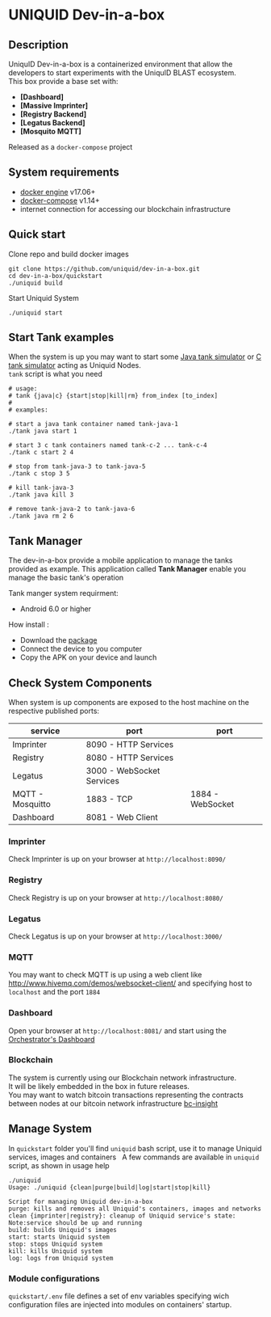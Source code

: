 UNIQUID  Dev-in-a-box
=====================
Description
------------


UniquID Dev-in-a-box is a containerized environment that allow the developers to start experiments with the UniquID BLAST ecosystem.    
This box provide a base set with:

* **[Dashboard]**
* **[Massive Imprinter]**
* **[Registry Backend]**
* **[Legatus Backend]**
* **[Mosquito MQTT]**

Released as a `docker-compose` project

System requirements
-------------------
- [docker engine](https://docs.docker.com/engine/installation/) v17.06+
- [docker-compose](https://docs.docker.com/compose/install/) v1.14+
- internet connection for accessing our blockchain infrastructure

Quick start
-----------

Clone repo and build docker images
```
git clone https://github.com/uniquid/dev-in-a-box.git
cd dev-in-a-box/quickstart
./uniquid build
```

Start Uniquid System
```
./uniquid start
```

Start Tank examples
-------------------
When the system is up you may want to start some [Java tank simulator](https://github.com/uniquid/tank-java) or [C tank simulator](https://github.com/uniquid/tank-c) acting as Uniquid Nodes.   
`tank` script is what you need
```
# usage:
# tank {java|c} {start|stop|kill|rm} from_index [to_index]
#
# examples:

# start a java tank container named tank-java-1
./tank java start 1

# start 3 c tank containers named tank-c-2 ... tank-c-4
./tank c start 2 4

# stop from tank-java-3 to tank-java-5
./tank c stop 3 5

# kill tank-java-3
./tank java kill 3

# remove tank-java-2 to tank-java-6
./tank java rm 2 6
```

Tank Manager 
------------
The dev-in-a-box provide a mobile application to manage the tanks provided as example.
This application called  **Tank Manager** enable you  manage the basic tank's operation

Tank manger system requirment:

* Android 6.0 or higher


How install :
* Download the [package](tank-manager/TankManager.apk)
* Connect the device to you computer
* Copy the APK on your device and launch  


Check System Components
-----------------------
When system is up components are exposed to the host machine on the respective published ports:

| service          | port                      | port             |
|------------------|---------------------------|------------------|
| Imprinter        | 8090 - HTTP Services      |                  |
| Registry         | 8080 - HTTP Services      |                  |
| Legatus          | 3000 - WebSocket Services |                  |
| MQTT - Mosquitto | 1883 - TCP                | 1884 - WebSocket |
| Dashboard        | 8081 - Web Client         |                  |

### Imprinter
Check Imprinter is up on your browser at `http://localhost:8090/`

### Registry
Check Registry is up on your browser at `http://localhost:8080/`

### Legatus
Check Legatus is up on your browser at `http://localhost:3000/`

### MQTT
You may want to check MQTT is up using a web client like http://www.hivemq.com/demos/websocket-client/ and specifying host to `localhost` and the port `1884`

### Dashboard
Open your browser at `http://localhost:8081/` and start using the [Orchestrator's Dashboard](https://github.com/uniquid/orchestrator)

### Blockchain
The system is currently using our Blockchain network infrastructure.    
It will be likely embedded in the box in future releases.    
You may want to watch bitcoin transactions representing the contracts between nodes at our bitcoin network infrastructure  [bc-insight](http://52.167.211.151:3001/insight)

Manage System
-------------
In `quickstart` folder you'll find `uniquid` bash script, use it to manage Uniquid services, images and containers   
A few commands are available in `uniquid` script, as shown in usage help
```
./uniquid
Usage: ./uniquid {clean|purge|build|log|start|stop|kill}

Script for managing Uniquid dev-in-a-box
purge: kills and removes all Uniquid's containers, images and networks
clean {imprinter|registry}: cleanup of Uniquid service's state: Note:service should be up and running
build: builds Uniquid's images
start: starts Uniquid system
stop: stops Uniquid system
kill: kills Uniquid system
log: logs from Uniquid system
```
### Module configurations
`quickstart/.env` file defines a set of env variables specifying wich configuration files are injected into modules on containers' startup.

